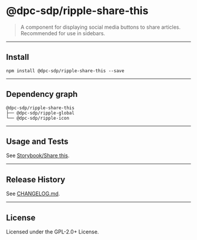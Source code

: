 # @dpc-sdp/ripple-share-this

> A component for displaying social media buttons to share articles. Recommended
for use in sidebars.

--------------------------------------------------------------------------------

## Install

```shell
npm install @dpc-sdp/ripple-share-this --save
```

--------------------------------------------------------------------------------

## Dependency graph

```shell
@dpc-sdp/ripple-share-this
├── @dpc-sdp/ripple-global
└── @dpc-sdp/ripple-icon
```

--------------------------------------------------------------------------------

## Usage and Tests

See [Storybook/Share this](https://storybook-ripple-master.lagoon.vicsdp.amazee.io/?selectedKind=Molecules/ShareThis&selectedStory=Share%20this).

--------------------------------------------------------------------------------

## Release History

See [CHANGELOG.md](./CHANGELOG.md).

--------------------------------------------------------------------------------

## License

Licensed under the GPL-2.0+ License.
